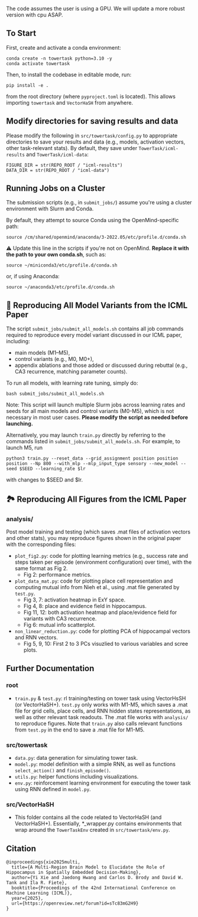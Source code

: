 The code assumes the user is using a GPU. We will update a more robust version with cpu ASAP.

## To Start
First, create and activate a conda environment:
```
conda create -n towertask python=3.10 -y
conda activate towertask
``` 

Then, to install the codebase in editable mode, run:  
```
pip install -e .
```
from the root directory (where `pyproject.toml` is located). This allows importing `towertask` and `VectorHaSH` from anywhere.

## Modify directories for saving results and data
Please modify the following in `src/towertask/config.py` to appropriate directories to save your results and data (e.g., models, activation vectors, other task-relevant stats).
By default, they save under `TowerTask/icml-results` and `TowerTask/icml-data`:

```
FIGURE_DIR = str(REPO_ROOT / "icml-results")
DATA_DIR = str(REPO_ROOT / "icml-data")
```

## Running Jobs on a Cluster

The submission scripts (e.g., in `submit_jobs/`) assume you're using a cluster environment with Slurm and Conda.

By default, they attempt to source Conda using the OpenMind-specific path:

```
source /cm/shared/openmind/anaconda/3-2022.05/etc/profile.d/conda.sh
```
⚠️ Update this line in the scripts if you're not on OpenMind. **Replace it with the path to your own conda.sh**, such as:

```
source ~/miniconda3/etc/profile.d/conda.sh
```

or, if using Anaconda:

```
source ~/anaconda3/etc/profile.d/conda.sh
```

## 📜 Reproducing All Model Variants from the ICML Paper
The script `submit_jobs/submit_all_models.sh` contains all job commands required to reproduce every model variant discussed in our ICML paper, including:
* main models (M1–M5),
* control variants (e.g., M0, M0+),
* appendix ablations and those added or discussed during rebuttal (e.g., CA3 recurrence, matching parameter counts).

To run all models, with learning rate tuning, simply do:

```
bash submit_jobs/submit_all_models.sh
```

Note: This script will launch multiple Slurm jobs across learning rates and seeds for all main models and control variants (M0-M5), which is not necessary in most user cases. **Please modify the script as needed before launching.**

Alternatively, you may launch `train.py` directly by referring to the commands listed in `submit_jobs/submit_all_models.sh`. For example, to launch M5, run
```
python3 train.py --reset_data --grid_assignment position position position --Np 800 --with_mlp --mlp_input_type sensory --new_model --seed $SEED --learning_rate $lr
```
with changes to $SEED and $lr.

## 🏞️ Reproducing All Figures from the ICML Paper
### analysis/
Post model training and testing (which saves .mat files of activation vectors and other stats), you may reproduce figures shown in the original paper with the corresponding files:
* `plot_fig2.py`: code for plotting learning metrics (e.g., success rate and steps taken per episode (environment configuration) over time), with the same format as Fig 2.
    * Fig 2: performance metrics.
* `plot_data_mat.py`: code for plotting place cell representation and computing mutual info from Nieh et al., using .mat file generated by `test.py`.
    * Fig 3, 7: activation heatmap in ExY space.
    * Fig 4, 8: place and evidence field in hippocampus.
    * Fig 11, 12: both activation heatmap and place/evidence field for variants with CA3 recurrence.
    * Fig 6: mutual info scatterplot.
* `non_linear_reduction.py`: code for plotting PCA of hippocampal vectors and RNN vectors.
    * Fig 5, 9, 10: First 2 to 3 PCs visuzlied to various variables and scree plots.

## Further Documentation
### root
* `train.py` & `test.py`: rl training/testing on tower task using VectorHsSH (or VectorHaSH+). `test.py` only works with M1-M5, which saves a .mat file for grid cells, place cells, and RNN hidden states representations, as well as other relevant task readouts. The .mat file works with `analysis/` to reproduce figures. Note that `train.py` also calls relevant functions from `test.py` in the end to save a .mat file for M1-M5.

### src/towertask
* `data.py`: data generation for simulating tower task.
* `model.py`: model definition with a simple RNN, as well as functions `select_action()` and `finish_episode()`.
* `utils.py`: helper functions including visualizations.
* `env.py`: reinforcement learning environment for executing the tower task using RNN defined in `model.py`.

### src/VectorHaSH
* This folder contains all the code related to VectorHaSH (and VectorHaSH+). Essentially, *_wrapper.py contains environments that wrap around the `TowerTaskEnv` created in `src/towertask/env.py`.

## Citation
```
@inproceedings{xie2025multi,
  title={A Multi-Region Brain Model to Elucidate the Role of Hippocampus in Spatially Embedded Decision-Making},
  author={Yi Xie and Jaedong Hwang and Carlos D. Brody and David W. Tank and Ila R. Fiete},
  booktitle={Proceedings of the 42nd International Conference on Machine Learning (ICML)},
  year={2025},
  url={https://openreview.net/forum?id=sTc83mG2H9}
}
```

